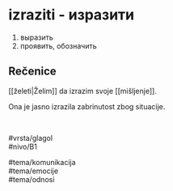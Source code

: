 # izraziti - изразити

1. выразить  
2. проявить, обозначить

## Rečenice

[[želeti|Želim]] da izrazim svoje [[mišljenje]].

Ona je jasno izrazila zabrinutost zbog situacije.

<br>

#vrsta/glagol  
#nivo/B1  

#tema/komunikacija  
#tema/emocije  
#tema/odnosi  
